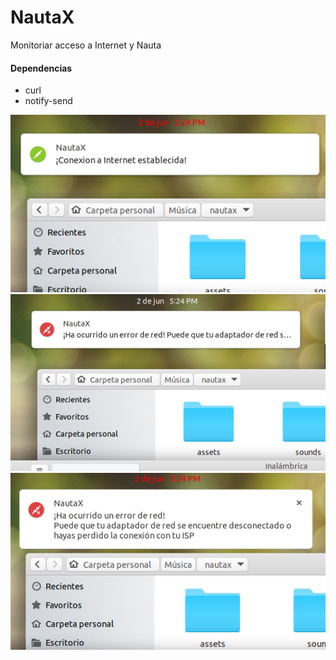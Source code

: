 # NautaX

Monitoriar acceso a Internet y Nauta

#### Dependencias
* curl
* notify-send


![](screenshot/screenshot-online.png)
![](screenshot/screenshot-error.png)
![](screenshot/screenshot-error-extended.png)
